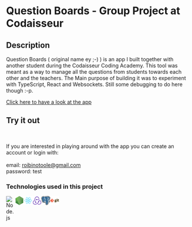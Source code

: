 # Question Boards - Group Project at Codaisseur

## Description
Question Boards ( original name ey ;-) ) is an app I built together with another student during the Codaisseur Coding Academy.
This tool was meant as a way to manage all the questions from students towards each other and the teachers. 
The Main purpose of building it was to experiment with TypeScript, React and Websockets. Still some debugging to do here though :-p.

[Click here to have a look at the app](https://fervent-panini-a4ffe1.netlify.app/)

## Try it out
<br/>

If you are interested in playing around with the app you can create an account or login with: <br/><br/>
email: roibinotoole@gmail.com <br/>
password: test <br/>

### Technologies used in this project

<img align="left" alt="Node.js" width="24px" src="https://upload.wikimedia.org/wikipedia/commons/thumb/4/4c/Typescript_logo_2020.svg/1200px-Typescript_logo_2020.svg.png" />
<img align="left" alt="Node.js" width="24px" src="https://raw.githubusercontent.com/github/explore/80688e429a7d4ef2fca1e82350fe8e3517d3494d/topics/nodejs/nodejs.png" />
<img align="left" alt="React" width="24px" src="https://raw.githubusercontent.com/github/explore/80688e429a7d4ef2fca1e82350fe8e3517d3494d/topics/react/react.png" />
<img align="left" alt="Redux" width="24px" src="https://raw.githubusercontent.com/github/explore/80688e429a7d4ef2fca1e82350fe8e3517d3494d/topics/redux/redux.png" />
<img align="left" alt="MySQL" width="24px" src="https://raw.githubusercontent.com/github/explore/80688e429a7d4ef2fca1e82350fe8e3517d3494d/topics/postgresql/postgresql.png" />
<img align="left" alt="Git" width="24px" src="https://raw.githubusercontent.com/github/explore/80688e429a7d4ef2fca1e82350fe8e3517d3494d/topics/git/git.png" />
<br/> <br/>



